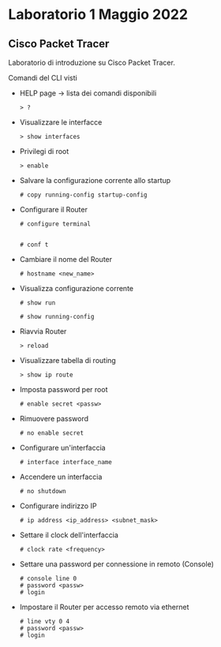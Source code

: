 # Laboratorio 1 Maggio 2022

## Cisco Packet Tracer

Laboratorio di introduzione su Cisco Packet Tracer.

Comandi del CLI visti

- HELP page &rarr; lista dei comandi disponibili

      > ?

- Visualizzare le interfacce 

      > show interfaces

- Privilegi di root

      > enable

- Salvare la configurazione corrente allo startup

      # copy running-config startup-config

- Configurare il Router

      # configure terminal
      
  
      # conf t

- Cambiare il nome del Router

      # hostname <new_name>

- Visualizza configurazione corrente

      # show run
        
      # show running-config

- Riavvia Router

      > reload

- Visualizzare tabella di routing

      > show ip route

- Imposta password per root

      # enable secret <passw>

- Rimuovere password

      # no enable secret

- Configurare un'interfaccia

      # interface interface_name

- Accendere un interfaccia

      # no shutdown

- Configurare indirizzo IP

      # ip address <ip_address> <subnet_mask>

- Settare il clock dell'interfaccia

      # clock rate <frequency> 

- Settare una password per connessione in remoto (Console)
        
      # console line 0
      # password <passw>
      # login

- Impostare il Router per accesso remoto via ethernet

      # line vty 0 4
      # password <passw>
      # login
